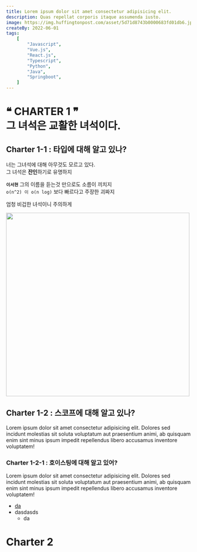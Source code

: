 ```yaml
---
title: Lorem ipsum dolor sit amet consectetur adipisicing elit.
description: Quas repellat corporis itaque assumenda iusto.
image: https://img.huffingtonpost.com/asset/5d71d8743b0000683fd01db6.jpeg?ops=1200_630
createBy: 2022-06-01
tags:
    [
        "Javascript",
        "Vue.js",
        "React.js",
        "Typescript",
        "Python",
        "Java",
        "Springboot",
    ]
---
```


# ❝ CHARTER 1 ❞ <br> 그 녀석은 교활한 녀석이다.

## Charter 1-1 : 타입에 대해 알고 있나?

너는 그녀석에 대해 아무것도 모르고 있다.  
그 녀석은 **잔인**하기로 유명하지

**`이서현`** 그의 이름을 듣는것 만으로도 소름이 끼치지  
`o(n^2) 이 o(n log)` 보다 빠르다고 주장한 괴짜지

엄청 비겁한 녀석이니 주의하게

<img src="https://images.mypetlife.co.kr/content/uploads/2019/10/09152456/mariana-montes-de-oca-TDUpwlnUA5U-unsplash.jpg" style="height:500px">

## Charter 1-2 : 스코프에 대해 알고 있나?

Lorem ipsum dolor sit amet consectetur adipisicing elit. Dolores sed incidunt molestias sit soluta voluptatum aut praesentium animi, ab quisquam enim sint minus ipsum impedit repellendus libero accusamus inventore voluptatem!

### Charter 1-2-1 : 호이스팅에 대해 알고 있어?

Lorem ipsum dolor sit amet consectetur adipisicing elit. Dolores sed incidunt molestias sit soluta voluptatum aut praesentium animi, ab quisquam enim sint minus ipsum impedit repellendus libero accusamus inventore voluptatem!

-   [da](naver.com)
-   dasdasds
    -   da

# Charter 2
